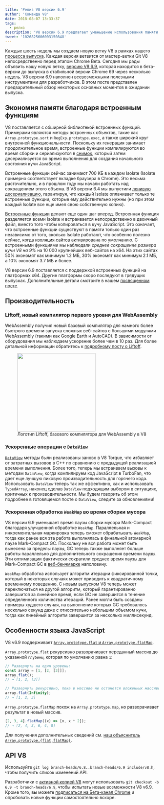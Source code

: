 ```yaml
---
title: 'Релиз V8 версии 6.9'
author: 'Команда V8'
date: 2018-08-07 13:33:37
tags:
  - релиз
description: 'V8 версии 6.9 предлагает уменьшение использования памяти благодаря встроенным функциям, быстрое начальное время работы WebAssembly через Liftoff, улучшенную производительность DataView и WeakMap, и многое другое!'
tweet: '1026825606003150848'
---
```

Каждые шесть недель мы создаем новую ветку V8 в рамках нашего [процесса выпуска](/docs/release-process). Каждая версия ветвится от мастер-ветки Git V8 непосредственно перед этапом Chrome Beta. Сегодня мы рады объявить нашу новую ветку, [версию V8 6.9](https://chromium.googlesource.com/v8/v8.git/+log/branch-heads/6.9), которая находится в бета-версии до выпуска в стабильной версии Chrome 69 через несколько недель. V8 версии 6.9 наполнен всевозможными полезными инструментами для разработчиков. В этом посте представлен предварительный обзор некоторых основных моментов в ожидании выпуска.

<!--truncate-->
## Экономия памяти благодаря встроенным функциям

V8 поставляется с обширной библиотекой встроенных функций. Примерами являются методы встроенных объектов, такие как `Array.prototype.sort` и `RegExp.prototype.exec`, а также широкий круг внутренней функциональности. Поскольку их генерация занимает продолжительное время, встроенные функции компилируются во время сборки и сериализуются в [снимок](/blog/custom-startup-snapshots), который затем десериализуется во время выполнения для создания начального состояния кучи JavaScript.

Встроенные функции сейчас занимают 700 КБ в каждом Isolate (Isolate примерно соответствует вкладке браузера в Chrome). Это весьма расточительно, и в прошлом году мы начали работать над сокращением этого объема. В V8 версии 6.4 мы выпустили [ленивую десериализацию](/blog/lazy-deserialization), гарантируя, что каждый Isolate оплачивает только те встроенные функции, которые ему действительно нужны (но при этом каждый Isolate все еще имел свою собственную копию).

[Встроенные функции](/blog/embedded-builtins) делают еще один шаг вперед. Встроенная функция разделяется всеми Isolate и встраивается непосредственно в двоичный файл, вместо того чтобы копироваться в кучу JavaScript. Это означает, что встроенные функции существуют в памяти только один раз независимо от того, сколько Isolate работают, что особенно полезно сейчас, когда [изоляция сайтов](https://developers.google.com/web/updates/2018/07/site-isolation) активирована по умолчанию. С встроенными функциями мы наблюдали _среднее сокращение размера кучи V8 на 9%_ на 10 000 крупнейших веб-сайтов на x64. На этих сайтах 50% экономят как минимум 1.2 МБ, 30% экономят как минимум 2.1 МБ, а 10% экономят 3.7 МБ и более.

V8 версии 6.9 поставляется с поддержкой встроенных функций на платформах x64. Другие платформы скоро последуют в грядущих выпусках. Дополнительные детали смотрите в нашем [посвященном посте](/blog/embedded-builtins).

## Производительность

### Liftoff, новый компилятор первого уровня для WebAssembly

WebAssembly получил новый базовый компилятор для намного более быстрого времени запуска сложных веб-сайтов с большими модулями WebAssembly (такими как Google Earth и AutoCAD). В зависимости от оборудования мы наблюдаем ускорение более чем в 10 раз. Для более детальной информации обратитесь к [подробному посту о Liftoff](/blog/liftoff).

<figure>
  <img src="/_img/v8-liftoff.svg" width="256" height="256" alt="" loading="lazy"/>
  <figcaption>Логотип Liftoff, базового компилятора для WebAssembly в V8</figcaption>
</figure>

### Ускоренные операции с `DataView`

[`DataView`](https://tc39.es/ecma262/#sec-dataview-objects) методы были реализованы заново в V8 Torque, что избавляет от затратных вызовов в C++ по сравнению с предыдущей реализацией времени выполнения. Более того, теперь мы встраиваем вызовы к методам `DataView`, когда компилируем код JavaScript в TurboFan, что дает еще лучшую пиковую производительность для горячего кода. Использовать `DataView` теперь так же эффективно, как и использовать `TypedArray`, наконец сделав `DataView` подходящим выбором в ситуациях, критичных к производительности. Мы будем говорить об этом подробнее в готовящемся посте о `DataView`, следите за обновлениями!

### Ускоренная обработка `WeakMap` во время сборки мусора

V8 версии 6.9 уменьшает время паузы сборки мусора Mark-Compact благодаря улучшенной обработке `WeakMap`. Параллельная и инкрементальная маркировка теперь сможет обрабатывать `WeakMap`, тогда как ранее вся эта работа выполнялась в финальной атомарной паузе Mark-Compact GC. Поскольку не вся работа может быть вынесена за пределы паузы, GC теперь также выполняет больше работы параллельно для дополнительного сокращения времени паузы. Эти оптимизации фактически сократили среднее время паузы для Mark-Compact GC в [веб-бенчмарке](https://github.com/v8/web-tooling-benchmark) наполовину.

`WeakMap` обработка использует алгоритм итерации фиксированной точки, который в некоторых случаях может приводить к квадратичному временному поведению. С новым выпуском V8 теперь может переключаться на другой алгоритм, который гарантированно завершится за линейное время, если GC не завершится в течение определенного количества итераций. Ранее могли быть созданы примеры худшего случая, на выполнение которых GC требовалось несколько секунд даже с относительно небольшим объемом кучи, тогда как линейный алгоритм завершится за несколько миллисекунд.

## Особенности языка JavaScript

V8 v6.9 поддерживает [`Array.prototype.flat` и `Array.prototype.flatMap`](/features/array-flat-flatmap).

`Array.prototype.flat` рекурсивно разворачивает переданный массив до указанной `глубины`, которая по умолчанию равна `1`:

```js
// Развернуть на один уровень:
const array = [1, [2, [3]]];
array.flat();
// → [1, 2, [3]]

// Развернуть рекурсивно, пока в массиве не останется вложенных массивов:
array.flat(Infinity);
// → [1, 2, 3]
```

`Array.prototype.flatMap` похож на `Array.prototype.map`, но разворачивает результат в новый массив.

```js
[2, 3, 4].flatMap((x) => [x, x * 2]);
// → [2, 4, 3, 6, 4, 8]
```

Для получения дополнительных сведений см. [наш объяснитель `Array.prototype.{flat,flatMap}`](/features/array-flat-flatmap).

## API V8

Используйте `git log branch-heads/6.8..branch-heads/6.9 include/v8.h`, чтобы получить список изменений API.

Разработчики с [активной копией V8](/docs/source-code#using-git) могут использовать `git checkout -b 6.9 -t branch-heads/6.9`, чтобы испытать новые возможности V8 v6.9. Кроме того, вы можете [подписаться на Бета-канал Chrome](https://www.google.com/chrome/browser/beta.html) и опробовать новые функции самостоятельно вскоре.
